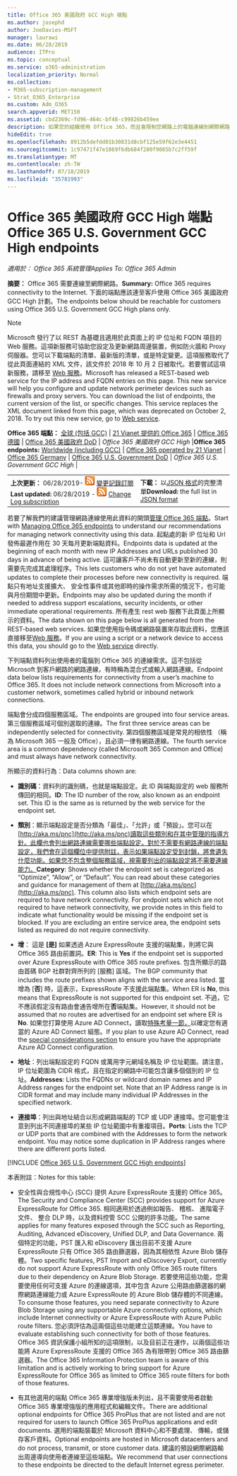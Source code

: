 ```yaml
---
title: Office 365 美國政府 GCC High 端點
ms.author: josephd
author: JoeDavies-MSFT
manager: laurawi
ms.date: 06/28/2019
audience: ITPro
ms.topic: conceptual
ms.service: o365-administration
localization_priority: Normal
ms.collection:
- M365-subscription-management
- Strat_O365_Enterprise
ms.custom: Adm_O365
search.appverid: MET150
ms.assetid: cbd2369c-fd96-464c-bf48-c99826b459ee
description: 如果您的組織使用 Office 365，而且會限制您網路上的電腦連線到網際網路，以下您會發現的端點 （Fqdn、 連接埠、 Url、 IPv4 和 IPv6 位址範圍），您應該在包含連出允許清單，以確保您電腦可以順利使用 Office 365。
hideEdit: true
ms.openlocfilehash: 8912b5defdd01b30831d8cbf125e59f62e3e4451
ms.sourcegitcommit: 1c97471f47e1869f6db684f280f9085b7c2ff59f
ms.translationtype: MT
ms.contentlocale: zh-TW
ms.lasthandoff: 07/18/2019
ms.locfileid: "35781993"
---
```

# <a name="office-365-us-government-gcc-high-endpoints"></a><span data-ttu-id="f334b-103">Office 365 美國政府 GCC High 端點</span><span class="sxs-lookup"><span data-stu-id="f334b-103">Office 365 U.S. Government GCC High endpoints</span></span>

 <span data-ttu-id="f334b-104">*適用於： Office 365 系統管理*</span><span class="sxs-lookup"><span data-stu-id="f334b-104">*Applies To: Office 365 Admin*</span></span>

<span data-ttu-id="f334b-105">**摘要：** Office 365 需要連線至網際網路。</span><span class="sxs-lookup"><span data-stu-id="f334b-105">**Summary:** Office 365 requires connectivity to the Internet.</span></span> <span data-ttu-id="f334b-106">下面的端點應該連至客戶使用 Office 365 美國政府 GCC High 計劃。</span><span class="sxs-lookup"><span data-stu-id="f334b-106">The endpoints below should be reachable for customers using Office 365 U.S. Government GCC High plans only.</span></span>
  
> [!NOTE]
> <span data-ttu-id="f334b-p102">Microsoft 發行了以 REST 為基礎且適用於此頁面上的 IP 位址和 FQDN 項目的 Web 服務。這項新服務可協助您設定及更新網路周邊裝置，例如防火牆和 Proxy 伺服器。您可以下載端點的清單、最新版的清單，或是特定變更。這項服務取代了從此頁面連結的 XML 文件，該文件於 2018 年 10 月 2 日被取代。若要嘗試這項新服務，請移至 [Web 服務](office-365-ip-web-service.md)。</span><span class="sxs-lookup"><span data-stu-id="f334b-p102">Microsoft has released a REST-based web service for the IP address and FQDN entries on this page. This new service will help you configure and update network perimeter devices such as firewalls and proxy servers. You can download the list of endpoints, the current version of the list, or specific changes. This service replaces the XML document linked from this page, which was deprecated on October 2, 2018. To try out this new service, go to [Web service](office-365-ip-web-service.md).</span></span>
  
 <span data-ttu-id="f334b-112">**Office 365 端點：** [全球 (包括 GCC)](urls-and-ip-address-ranges.md) | [21 Vianet 提供的 Office 365](urls-and-ip-address-ranges-21vianet.md)  | [Office 365 德國](office-365-germany-endpoints.md)  |  [Office 365 美國政府 DoD](office-365-u-s-government-dod-endpoints.md) | *Office 365 美國政府 GCC High* |</span><span class="sxs-lookup"><span data-stu-id="f334b-112">**Office 365 endpoints:** [Worldwide (including GCC)](urls-and-ip-address-ranges.md) | [Office 365 operated by 21 Vianet](urls-and-ip-address-ranges-21vianet.md)  | [Office 365 Germany](office-365-germany-endpoints.md)  | [Office 365 U.S. Government DoD](office-365-u-s-government-dod-endpoints.md) | *Office 365 U.S. Government GCC High* |</span></span>
  
|||
|:-----|:-----|
|<span data-ttu-id="f334b-113">**上次更新：** 06/28/2019- ![RSS](media/5dc6bb29-25db-4f44-9580-77c735492c4b.png) [變更記錄訂閱](https://endpoints.office.com/version/USGOVGCCHigh?allversions=true&format=rss&clientrequestid=b10c5ed1-bad1-445f-b386-b919946339a7)</span><span class="sxs-lookup"><span data-stu-id="f334b-113">**Last updated:** 06/28/2019 - ![RSS](media/5dc6bb29-25db-4f44-9580-77c735492c4b.png) [Change Log subscription](https://endpoints.office.com/version/USGOVGCCHigh?allversions=true&format=rss&clientrequestid=b10c5ed1-bad1-445f-b386-b919946339a7)</span></span> <br/> |<span data-ttu-id="f334b-114">**下載：** 以[JSON 格式](https://endpoints.office.com/endpoints/USGOVGCCHigh?clientrequestid=b10c5ed1-bad1-445f-b386-b919946339a7)的完整清單</span><span class="sxs-lookup"><span data-stu-id="f334b-114">**Download:** the full list in [JSON format](https://endpoints.office.com/endpoints/USGOVGCCHigh?clientrequestid=b10c5ed1-bad1-445f-b386-b919946339a7)</span></span> <br/> |
   
 <span data-ttu-id="f334b-115">若要了解我們的建議管理網路連線使用此資料的開頭[管理 Office 365 端點](managing-office-365-endpoints.md)。</span><span class="sxs-lookup"><span data-stu-id="f334b-115">Start with [Managing Office 365 endpoints](managing-office-365-endpoints.md) to understand our recommendations for managing network connectivity using this data.</span></span> <span data-ttu-id="f334b-116">起點處的新 IP 位址和 Url 發佈最遲作用在 30 天每月更新端點資料。</span><span class="sxs-lookup"><span data-stu-id="f334b-116">Endpoints data is updated at the beginning of each month with new IP Addresses and URLs published 30 days in advance of being active.</span></span> <span data-ttu-id="f334b-117">這可讓客戶不尚未有自動更新至新的連線，則需要先完成其處理程序。</span><span class="sxs-lookup"><span data-stu-id="f334b-117">This lets customers who do not yet have automated updates to complete their processes before new connectivity is required.</span></span> <span data-ttu-id="f334b-118">端點只有地址支援擴大、 安全性事件或其他即時的操作需求所需的情況下，也可能與月份期間中更新。</span><span class="sxs-lookup"><span data-stu-id="f334b-118">Endpoints may also be updated during the month if needed to address support escalations, security incidents, or other immediate operational requirements.</span></span> <span data-ttu-id="f334b-119">所有產生 rest web 服務下此頁面上所顯示的資料。</span><span class="sxs-lookup"><span data-stu-id="f334b-119">The data shown on this page below is all generated from the REST-based web services.</span></span> <span data-ttu-id="f334b-120">如果您使用指令碼或網路裝置來存取此資料，您應該直接移至[Web 服務](office-365-ip-web-service.md)。</span><span class="sxs-lookup"><span data-stu-id="f334b-120">If you are using a script or a network device to access this data, you should go to the [Web service](office-365-ip-web-service.md) directly.</span></span>

<span data-ttu-id="f334b-p104">下列端點資料列出使用者的電腦到 Office 365 的連線需求。這不包括從 Microsoft 到客戶網路的網路連線，有時稱為混合式或輸入網路連線。</span><span class="sxs-lookup"><span data-stu-id="f334b-p104">Endpoint data below lists requirements for connectivity from a user’s machine to Office 365. It does not include network connections from Microsoft into a customer network, sometimes called hybrid or inbound network connections.</span></span>

<span data-ttu-id="f334b-123">端點會分成四個服務區域。</span><span class="sxs-lookup"><span data-stu-id="f334b-123">The endpoints are grouped into four service areas.</span></span> <span data-ttu-id="f334b-124">第三個服務區域可個別選取的連線。</span><span class="sxs-lookup"><span data-stu-id="f334b-124">The first three service areas can be independently selected for connectivity.</span></span> <span data-ttu-id="f334b-125">第四個服務區域是常見的相依性 （稱為 Microsoft 365 一般及 Office），且必須一律有網路連線。</span><span class="sxs-lookup"><span data-stu-id="f334b-125">The fourth service area is a common dependency (called Microsoft 365 Common and Office) and must always have network connectivity.</span></span>

<span data-ttu-id="f334b-126">所顯示的資料行為︰</span><span class="sxs-lookup"><span data-stu-id="f334b-126">Data columns shown are:</span></span>

- <span data-ttu-id="f334b-p106">**識別碼**：資料列的識別碼，也就是端點設定。此 ID 與端點設定的 web 服務所傳回的相同。</span><span class="sxs-lookup"><span data-stu-id="f334b-p106">**ID**: The ID number of the row, also known as an endpoint set. This ID is the same as is returned by the web service for the endpoint set.</span></span>

- <span data-ttu-id="f334b-p107">**類別**：顯示端點設定是否分類為「最佳」、「允許」或「預設」。您可以在[http://aka.ms/pnc](http://aka.ms/pnc)讀取這些類別和在其中管理的指導方針。此欄也會列出網路連線需要哪些端點設定。對於不需要有網路連線的端點設定，我們會在這個欄位中提供附註，表示如果端點設定受到封鎖，將會遺失什麼功能。如果您不包含整個服務區域，視需要列出的端點設定將不需要連線能力。</span><span class="sxs-lookup"><span data-stu-id="f334b-p107">**Category**: Shows whether the endpoint set is categorized as “Optimize”, “Allow”, or “Default”. You can read about these categories and guidance for management of them at [http://aka.ms/pnc](http://aka.ms/pnc). This column also lists which endpoint sets are required to have network connectivity. For endpoint sets which are not required to have network connectivity, we provide notes in this field to indicate what functionality would be missing if the endpoint set is blocked. If you are excluding an entire service area, the endpoint sets listed as required do not require connectivity.</span></span>

- <span data-ttu-id="f334b-134">**增**： 這是 **[是]** 如果透過 Azure ExpressRoute 支援的端點集，則將它與 Office 365 路由前置詞。</span><span class="sxs-lookup"><span data-stu-id="f334b-134">**ER**: This is **Yes** if the endpoint set is supported over Azure ExpressRoute with Office 365 route prefixes.</span></span> <span data-ttu-id="f334b-135">包含所顯示的路由首碼 BGP 社群對齊所列的 [服務] 區域。</span><span class="sxs-lookup"><span data-stu-id="f334b-135">The BGP community that includes the route prefixes shown aligns with the service area listed.</span></span> <span data-ttu-id="f334b-136">當增為 [**否**] 時，這表示，ExpressRoute 不支援此端點集。</span><span class="sxs-lookup"><span data-stu-id="f334b-136">When ER is **No**, this means that ExpressRoute is not supported for this endpoint set.</span></span> <span data-ttu-id="f334b-137">不過，它不應該假定沒有路由會通告增所在**否**端點集。</span><span class="sxs-lookup"><span data-stu-id="f334b-137">However, it should not be assumed that no routes are advertised for an endpoint set where ER is **No**.</span></span> <span data-ttu-id="f334b-138">如果您打算使用 Azure AD Connect，讀取[特殊考量一節，](https://docs.microsoft.com/azure/active-directory/connect/active-directory-AADconnect-instances#microsoft-azure-government-cloud)以確定您有適當的 Azure AD Connect 組態。</span><span class="sxs-lookup"><span data-stu-id="f334b-138">If you plan to use Azure AD Connect, read the [special considerations section](https://docs.microsoft.com/azure/active-directory/connect/active-directory-AADconnect-instances#microsoft-azure-government-cloud) to ensure you have the appropriate Azure AD Connect configuration.</span></span>

- <span data-ttu-id="f334b-p109">**地址**：列出端點設定的 FQDN 或萬用字元網域名稱及 IP 位址範圍。請注意，IP 位址範圍為 CIDR 格式，且在指定的網路中可能包含讓多個個別的 IP 位址。</span><span class="sxs-lookup"><span data-stu-id="f334b-p109">**Addresses**: Lists the FQDNs or wildcard domain names and IP Address ranges for the endpoint set. Note that an IP Address range is in CIDR format and may include many individual IP Addresses in the specified network.</span></span>
 
- <span data-ttu-id="f334b-p110">**連接埠**：列出與地址結合以形成網路端點的 TCP 或 UDP 連接埠。您可能會注意到列出不同連接埠的某些 IP 位址範圍中有重複項目。</span><span class="sxs-lookup"><span data-stu-id="f334b-p110">**Ports**: Lists the TCP or UDP ports that are combined with the Addresses to form the network endpoint. You may notice some duplication in IP Address ranges where there are different ports listed.</span></span>
 
[!INCLUDE [Office 365 U.S. Government GCC High endpoints](./includes/office-365-u.s.-government-gcc-high-endpoints.md)]

<span data-ttu-id="f334b-143">本表附註：</span><span class="sxs-lookup"><span data-stu-id="f334b-143">Notes for this table:</span></span>

- <span data-ttu-id="f334b-144">安全性與合規性中心 (SCC) 提供 Azure ExpressRoute 支援的 Office 365。</span><span class="sxs-lookup"><span data-stu-id="f334b-144">The Security and Compliance Center (SCC) provides support for Azure ExpressRoute for Office 365.</span></span> <span data-ttu-id="f334b-145">相同適用於透過例如報告、 稽核、 進階電子文件、 整合 DLP 時，以及資料控管 SCC 公開的許多功能。</span><span class="sxs-lookup"><span data-stu-id="f334b-145">The same applies for many features exposed through the SCC such as Reporting, Auditing, Advanced eDiscovery, Unified DLP, and Data Governance.</span></span> <span data-ttu-id="f334b-146">兩個特定的功能，PST 匯入和 eDiscovery 匯出目前不支援 Azure ExpressRoute 只有 Office 365 路由篩選器，因為其相依性 Azure Blob 儲存體。</span><span class="sxs-lookup"><span data-stu-id="f334b-146">Two specific features, PST Import and eDiscovery Export, currently do not support Azure ExpressRoute with only Office 365 route filters due to their dependency on Azure Blob Storage.</span></span> <span data-ttu-id="f334b-147">若要使用這些功能，您需要使用任何可支援 Azure 的連線選項，其中包含 Azure 公用路由篩選器的網際網路連線能力或 Azure ExpressRoute 的 Azure Blob 儲存體的不同連線。</span><span class="sxs-lookup"><span data-stu-id="f334b-147">To consume those features, you need separate connectivity to Azure Blob Storage using any supportable Azure connectivity options, which include Internet connectivity or Azure ExpressRoute with Azure Public route filters.</span></span> <span data-ttu-id="f334b-148">您必須評估為這兩個這些功能建立這類連線。</span><span class="sxs-lookup"><span data-stu-id="f334b-148">You have to evaluate establishing such connectivity for both of those features.</span></span> <span data-ttu-id="f334b-149">Office 365 資訊保護小組所知的這項限制，以及目前正在運作，以兩個這些功能將 Azure ExpressRoute 支援的 Office 365 為有限帶到 Office 365 路由篩選器。</span><span class="sxs-lookup"><span data-stu-id="f334b-149">The Office 365 Information Protection team is aware of this limitation and is actively working to bring support for Azure ExpressRoute for Office 365 as limited to Office 365 route filters for both of those features.</span></span>

- <span data-ttu-id="f334b-150">有其他選用的端點 Office 365 專業增強版未列出，且不需要使用者啟動 Office 365 專業增強版的應用程式和編輯文件。</span><span class="sxs-lookup"><span data-stu-id="f334b-150">There are additional optional endpoints for Office 365 ProPlus that are not listed and are not required for users to launch Office 365 ProPlus applications and edit documents.</span></span> <span data-ttu-id="f334b-151">選用的端點裝載於 Microsoft 資料中心和不要處理、 傳輸，或儲存客戶資料。</span><span class="sxs-lookup"><span data-stu-id="f334b-151">Optional endpoints are hosted in Microsoft datacenters and do not process, transmit, or store customer data.</span></span> <span data-ttu-id="f334b-152">建議的預設網際網路輸出周邊導向使用者連線至這些端點。</span><span class="sxs-lookup"><span data-stu-id="f334b-152">We recommend that user connections to these endpoints be directed to the default Internet egress perimeter.</span></span>

